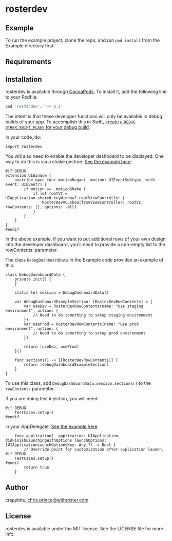 # rosterdev

## Example

To run the example project, clone the repo, and run `pod install` from the Example directory first.

## Requirements

## Installation

rosterdev is available through [CocoaPods](http://cocoapods.org). To install
it, add the following line to your Podfile:

```ruby
pod 'rosterdev', '~> 0.1'
```

The intent is that these developer functions will only be available in debug builds of your app. To accomplish this in Swift, [create a `DEBUG` `OTHER_SWIFT_FLAGS` for your debug build](./docs/debugFlag.png).

In your code, do:

```
import rosterdev
```

You will also need to enable the developer dashboard to be displayed. One way to do this is via a shake gesture. [See the example here](Example/rosterdev/AppDelegate.swift):

```
#if DEBUG
extension UIWindow {
    override open func motionBegan(_ motion: UIEventSubtype, with event: UIEvent?) {
        if motion == .motionShake {
            if let rootVC = UIApplication.shared.keyWindow?.rootViewController {
                RosterDevVC.show(fromViewController: rootVC, rowContents: [], options: .all)
            }
        }
    }
}
#endif
```

In the above example, if you want to put additional rows of your own design into the developer dashboard, you'll need to provide a non-empty list to the rowContents: parameter.

The class `DebugDashboardData` in the Example code provides an example of this:

```
class DebugDashboardData {
    private init() {
    }
    
    static let session = DebugDashboardData()
    
    var debugDashboardExampleSection: [RosterDevRowContents] = {
        var useDev = RosterDevRowContents(name: "Use staging environment", action: {
            // Need to do something to setup staging environment
        })
        var useProd = RosterDevRowContents(name: "Use prod environment", action: {
            // Need to do something to setup prod environment
        })
        
        return [useDev, useProd]
    }()
    
    func sections() -> [[RosterDevRowContents]] {
        return [debugDashboardExampleSection]
    }
}
```

To use this class, add `DebugDashboardData.session.sections()` to the `rowContents` parameter.

If you are doing test injection, you will need:

```
#if DEBUG
    TestCases.setup()
#endif
```

in your AppDelegate. [See the example here](Example/rosterdev/AppDelegate.swift):

```
    func application(_ application: UIApplication, didFinishLaunchingWithOptions launchOptions: [UIApplicationLaunchOptionsKey: Any]?) -> Bool {
        // Override point for customization after application launch.
#if DEBUG
    TestCases.setup()
#endif
        return true
    }
```

## Author

crspybits, chris.prince@withroster.com

## License

rosterdev is available under the MIT license. See the LICENSE file for more info.
